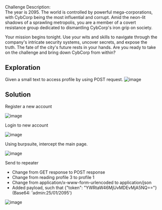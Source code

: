 Challenge Description:
<br>The year is 2095. The world is controlled by powerful mega-corporations, with CybCorp being the most influential and corrupt. Amid the neon-lit shadows of a sprawling metropolis, you are a member of a covert resistance group dedicated to dismantling CybCorp's iron grip on society.

Your mission begins tonight. Use your wits and skills to navigate through the company's intricate security systems, uncover secrets, and expose the truth. The fate of the city's future rests in your hands. Are you ready to take on the challenge and bring down CybCorp from within?

## Exploration
Given a small text to access profile by using POST request.
![image](https://github.com/user-attachments/assets/99fd0d12-619e-430e-bc4a-c1fba286354b)

## Solution
Register a new account

![image](https://github.com/user-attachments/assets/a2a73e51-53a9-4f2b-a0de-c37f5f6b8e43)

Login to new account

![image](https://github.com/user-attachments/assets/55052f11-0dd2-4da5-ab92-611a0eadf184)

Using burpsuite, intercept the main page.

![image](https://github.com/user-attachments/assets/d744219a-1f64-4040-9501-e8ab457c7878)

Send to repeater
- Change from GET response to POST response
- Change from reading profile 3 to profile 1
- Change from application/x-www-form-urlencoded to application/json
- Added payload, such that {"token": "YWRtaW46MjUvMDEvMjA5NQ=="} (Base64: 'admin:25/01/2095')

![image](https://github.com/user-attachments/assets/47f5db5b-917f-47d4-b06f-85e1d5a63f16)



